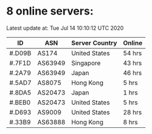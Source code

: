 # 8 online servers:

Latest update at: Tue Jul 14 10:10:12 UTC 2020

| ID | ASN | Server Country | Online |
| -- | --- | -------------- | ------ |
| #.D09B | AS174 | United States | 54 hrs |
| #.7F1D | AS63949 | Singapore | 43 hrs |
| #.2A79 | AS63949 | Japan | 46 hrs |
| #.5AD7 | AS8075 | Hong Kong | 5 hrs |
| #.8DA5 | AS20473 | Japan | 1 hrs |
| #.BEB0 | AS20473 | United States | 5 hrs |
| #.D693 | AS9009 | United States | 28 hrs |
| #.33B9 | AS63888 | Hong Kong | 8 hrs |

